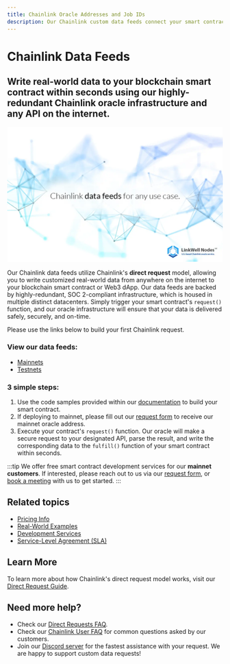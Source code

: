 ```yaml
---
title: Chainlink Oracle Addresses and Job IDs
description: Our Chainlink custom data feeds connect your smart contract to any API on the internet. Retrieve RWA prices, sports betting, weather, and real estate data.
---
```


# Chainlink Data Feeds

<h2 class='lw-subtitle'><lw-emphasis>Write real-world data to your blockchain smart contract</lw-emphasis> within seconds using our highly-redundant Chainlink oracle infrastructure and any API on the internet.</h2>

[![Custom Chainlink data feeds by LinkWell Nodes](/img/lw-banner_1080x676_Docs-DataFeeds-white.webp "Custom Chainlink data feeds by LinkWell Nodes")](/services/direct-request-jobs/mainnets/)

Our Chainlink data feeds utilize Chainlink's **direct request** model, allowing you to write customized real-world data from anywhere on the internet to your blockchain smart contract or Web3 dApp. Our data feeds are backed by highly-redundant, SOC 2-compliant infrastructure, which is housed in multiple distinct datacenters. Simply trigger your smart contract's `request()` function, and our oracle infrastructure will ensure that your data is delivered safely, securely, and on-time. 

Please use the links below to build your first Chainlink request.

### View our data feeds:

* [Mainnets](/services/direct-request-jobs/mainnets/)
* [Testnets](/services/direct-request-jobs/testnets/)

### 3 simple steps:

1. Use the code samples provided within our [documentation](/services/direct-request-jobs/testnets/) to build your smart contract.
2. If deploying to mainnet, please fill out our [request form](https://linkwellnodes.io/Getting-Started.html) to receive our mainnet oracle address.
3. Execute your contract's `request()` function. Our oracle will make a secure request to your designated API, parse the result, and write the corresponding data to the `fulfill()` function of your smart contract within seconds.

:::tip
We offer free smart contract development services for our **mainnet customers**. If interested, please reach out to us via our [request form](https://linkwellnodes.io/Getting-Started.html), or [book a meeting](https://calendly.com/linkwell-nodes) with us to get started. 
:::

## Related topics

- [Pricing Info](/services/direct-request-jobs/Pricing)
- [Real-World Examples](/services/direct-request-jobs/Any-API-Guide)
- [Development Services](/services/Development-Services)
- [Service-Level Agreement (SLA)](/services/direct-request-jobs/Service-Level-Agreement)

## Learn More

To learn more about how Chainlink's direct request model works, visit our [Direct Request Guide](/knowledgebase/Direct-Request-Guide).


## Need more help?

* Check our [Direct Requests FAQ](/knowledgebase/faq/Chainlink-Users#chainlink-direct-requests).
* Check our [Chainlink User FAQ](/knowledgebase/faq/Chainlink-Users "FAQ - Chainlink Data Consumers") for common questions asked by our customers.
* Join our [Discord server](https://discord.gg/Xs6SjqVPUA) for the fastest assistance with your request. We are happy to support custom data requests!